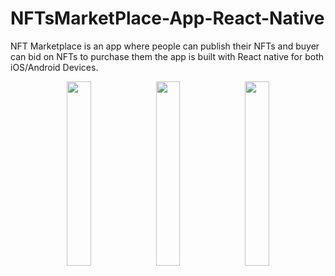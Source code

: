# NFTsMarketPlace-App-React-Native
NFT Marketplace is an app where people can publish their NFTs and buyer can bid on NFTs to purchase them the app is built with React native for both iOS/Android Devices.

<p align="center">
 <img src="https://user-images.githubusercontent.com/93969890/162281098-7bb485fa-ba8c-42c5-91f0-2811b436de75.png" width="27.5%">
 <img src="https://user-images.githubusercontent.com/93969890/162282038-879b12a0-021a-4945-9b81-1a2af726ae9d.jpeg" width="27.5%">
 <img src="https://user-images.githubusercontent.com/93969890/162282046-81ae94b8-df31-483d-9452-be4f8d95dda3.jpeg" width="27.5%">
</p>
